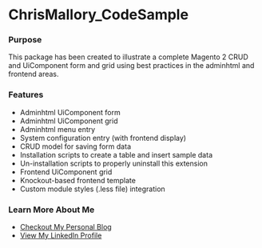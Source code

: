 # ChrisMallory_CodeSample

### Purpose

This package has been created to illustrate a complete Magento 2 CRUD and UiComponent form and grid using best practices in the adminhtml and frontend areas.

### Features

- Adminhtml UiComponent form
- Adminhtml UiComponent grid
- Adminhtml menu entry
- System configuration entry (with frontend display)
- CRUD model for saving form data
- Installation scripts to create a table and insert sample data
- Un-installation scripts to properly uninstall this extension
- Frontend UiComponent grid
- Knockout-based frontend template
- Custom module styles (.less file) integration

### Learn More About Me

- [Checkout My Personal Blog](https://www.christophermallory.com/)
- [View My LinkedIn Profile](https://www.linkedin.com/in/christophermallory/)